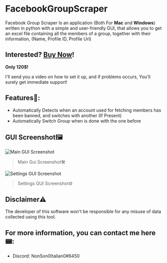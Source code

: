 # FacebookGroupScraper
Facebook Group Scraper Is an application (Both For **Mac** and **Windows**) written in python with a simple and user-friendly GUI, that allows you to get an excel file containing all the members of a group, together with their information, (Name, Profile ID, Profile Url)

## Interested? [Buy Now](https://github.com/Uidiz/FacebookGroupScraper/blob/main/README.md#for-more-information-you-can-contact-me-here)!
**Only 120$!**

I'll send you a video on how to set it up, and if problems occurs, You'll surely get immediate support!

## Features💎:

 - Automatically Detects when an account used for fetching members has been banned, and switches with another (If Present)
 - Automatically Switch Group when is done with the one before


## GUI Screenshot🖼
![Main GUI Screenshot](https://imgur.com/wU1PZfT.png)

> Main Gui Screenshot🛠️

![Settings GUI Screenshot](https://i.imgur.com/VWbr2UF.png)

> Settings GUI Screenshot⚙️

## Disclaimer⚠️
The developer of this software won't be responsible for any misuse of data collected using this tool.

## For more information, you can contact me here📟:

 - Discord: NonSon0Italian0#6450

